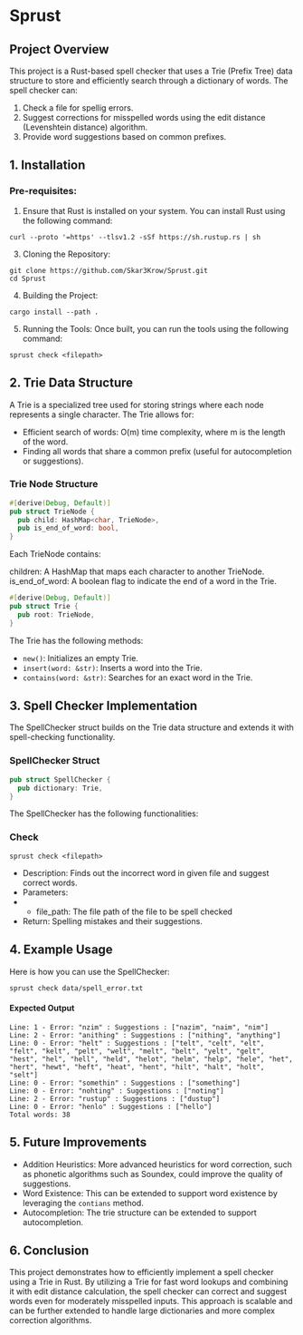 # Sprust
## Project Overview
This project is a Rust-based spell checker that uses a Trie (Prefix Tree) data structure to store and efficiently search through a dictionary of words. The spell checker can:
1. Check a file for spellig errors.
2. Suggest corrections for misspelled words using the edit distance (Levenshtein distance) algorithm.
3. Provide word suggestions based on common prefixes.

## 1. Installation
### Pre-requisites:
1. Ensure that Rust is installed on your system. You can install Rust using the following command:
```
curl --proto '=https' --tlsv1.2 -sSf https://sh.rustup.rs | sh
```

3. Cloning the Repository:
```
git clone https://github.com/Skar3Krow/Sprust.git
cd Sprust
```

4. Building the Project:
```
cargo install --path .
```

5. Running the Tools:
Once built, you can run the tools using the following command:
```
sprust check <filepath>
```

## 2. Trie Data Structure

A Trie is a specialized tree used for storing strings where each node represents a single character. The Trie allows for:

- Efficient search of words: O(m) time complexity, where m is the length of the word.
- Finding all words that share a common prefix (useful for autocompletion or suggestions).

### Trie Node Structure
```rust
#[derive(Debug, Default)]
pub struct TrieNode {
  pub child: HashMap<char, TrieNode>,
  pub is_end_of_word: bool,
}
```
Each TrieNode contains:

children: A HashMap that maps each character to another TrieNode.
is_end_of_word: A boolean flag to indicate the end of a word in the Trie.
```rust
#[derive(Debug, Default)]
pub struct Trie {
  pub root: TrieNode,
}
```
The Trie has the following methods:

- ```new()```: Initializes an empty Trie.
- ```insert(word: &str)```: Inserts a word into the Trie.
- ```contains(word: &str)```: Searches for an exact word in the Trie.

## 3. Spell Checker Implementation
The SpellChecker struct builds on the Trie data structure and extends it with spell-checking functionality.
### SpellChecker Struct
```rust
pub struct SpellChecker {
  pub dictionary: Trie,
}
```
The SpellChecker has the following functionalities:
### Check
```
sprust check <filepath>
```
- Description: Finds out the incorrect word in given file and suggest correct words.
- Parameters:
- - file_path: The file path of the file to be spell checked
- Return: Spelling mistakes and their suggestions.

## 4. Example Usage
Here is how you can use the SpellChecker:
```
sprust check data/spell_error.txt
```
#### Expected Output
```
Line: 1 - Error: "nzim" : Suggestions : ["nazim", "naim", "nim"]
Line: 2 - Error: "anithing" : Suggestions : ["nithing", "anything"]
Line: 0 - Error: "helt" : Suggestions : ["telt", "celt", "elt", "felt", "kelt", "pelt", "welt", "melt", "belt", "yelt", "gelt", "hest", "hel", "hell", "held", "helot", "helm", "help", "hele", "het", "hert", "hewt", "heft", "heat", "hent", "hilt", "halt", "holt", "selt"]
Line: 0 - Error: "somethin" : Suggestions : ["something"]
Line: 0 - Error: "nohting" : Suggestions : ["noting"]
Line: 2 - Error: "rustup" : Suggestions : ["dustup"]
Line: 0 - Error: "henlo" : Suggestions : ["hello"]
Total words: 38
```

## 5. Future Improvements
- Addition Heuristics: More advanced heuristics for word correction, such as phonetic algorithms such as Soundex, could improve the quality of suggestions.
- Word Existence: This can be extended to support word existence by leveraging the ```contians``` method.
- Autocompletion: The trie structure can be extended to support autocompletion.

## 6. Conclusion
This project demonstrates how to efficiently implement a spell checker using a Trie in Rust. By utilizing a Trie for fast word lookups and combining it with edit distance calculation, the spell checker can correct and suggest words even for moderately misspelled inputs. This approach is scalable and can be further extended to handle large dictionaries and more complex correction algorithms.
